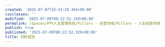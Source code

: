```yaml
---
created: '2025-07-07T18:43:28.364+08:00'
cssclasses: ''
modified: '2025-07-09T00:22:52.320+08:00'
permalink: /Spaces/PPV人生管理系统/Pillars - 经营领域/Pillars - 人生经营领域/运动/增肌减脂计划/力量训练动作库/仰卧起坐.md
publish: true
published: '2025-07-09T00:22:52.320+08:00'
title: 仰卧起坐
---
```

